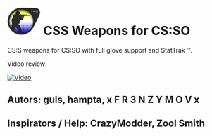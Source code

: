 # <img src="https://raw.githubusercontent.com/hampta/css2csso/main/logo.png" alt="logo" width="75"/> CSS Weapons for CS:SO 

CS:S weapons for CS:SO with full glove support and StatTrak ™.

Video review:

[![Video](https://img.youtube.com/vi/bVQAJi9_6Rg/0.jpg)](https://www.youtube.com/watch?v=bVQAJi9_6Rg)

## Autors: guls, hampta, x F R 3 N Z Y M O V x
## Inspirators / Help: CrazyModder, Zool Smith
